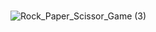 
#
![Rock_Paper_Scissor_Game (3)](https://github.com/skshm-verma/Rock-Paper-Scissor-Game/assets/106864834/017e9992-8846-445b-bc71-b6e26ac94d6e)
